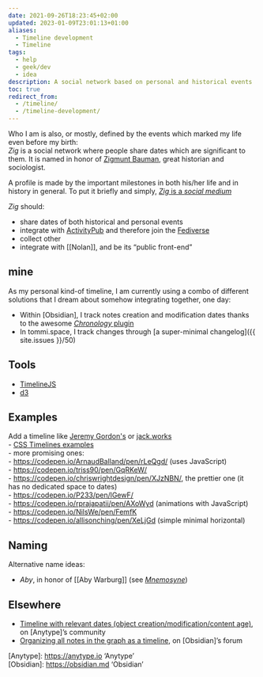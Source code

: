 ```yaml
---
date: 2021-09-26T18:23:45+02:00
updated: 2023-01-09T23:01:13+01:00
aliases:
  - Timeline development
  - Timeline
tags:
  - help
  - geek/dev
  - idea
description: A social network based on personal and historical events
toc: true
redirect_from:
  - /timeline/
  - /timeline-development/
---
```

Who I am is also, or mostly, defined by the events which marked my life even before my birth:  
*Zig* is a social network where people share dates which are significant to them. It is named in honor of [Zigmunt Bauman](https://en.wikipedia.org/wiki/Zigmunt_Bauman 'Zigmunt Bauman on Wikipedia'), great historian and sociologist.

A profile is made by the important milestones in both his/her life and in history in general. To put it briefly and simply, <u><cite>Zig</cite> is a *social medium* </u>

*Zig* should:
- share dates of both historical and personal events
- integrate with [ActivityPub](https://activitypub.rocks 'ActivityPub') and therefore join the [Fediverse](https://en.wikipedia.org/wiki/Fediverse '“Fediverse„ on Wikipedia')
- collect other
- integrate with [[Nolan]], and be its “public front-end”

## mine

As my personal kind-of timeline, I am currently using a combo of different solutions that I dream about somehow integrating together, one day:

- Within [Obsidian], I track notes creation and modification dates thanks to the awesome [*Chronology* plugin](https://github.com/Canna71/obsidian-chronology 'obsidian-chronology’s source code on GitHub')
- In tommi.space, I track changes through [a super-minimal changelog]({{ site.issues }}/50)

## Tools

- [TimelineJS](https://timeline.knightlab.com 'TimelineJS')
- [d3](https://github.com/d3/d3 'd3 repository on GitHub')

## Examples

Add a timeline like [Jeremy Gordon's](https://jgordon.io "Jeremy Gordon") or [jack.works](https://web.archive.org/web/20200513054829/http://jack.works/)  
	- [CSS Timelines examples](https://freefrontend.com/css-timelines/ "65 CSS Timelines")  
	- more promising ones:  
		- https://codepen.io/ArnaudBalland/pen/rLeQgd/ (uses JavaScript)  
		- https://codepen.io/triss90/pen/GqRKeW/  
		- https://codepen.io/chriswrightdesign/pen/XJzNBN/, the prettier one (it has no dedicated space to dates)  
		- https://codepen.io/P233/pen/lGewF/  
		- https://codepen.io/rprajapatii/pen/AXoWyd (animations with JavaScript)  
		- https://codepen.io/NilsWe/pen/FemfK  
		- https://codepen.io/allisonching/pen/XeLjGd (simple minimal horizontal)

## Naming

Alternative name ideas:

- *Aby*, in honor of [[Aby Warburg]] (see [*Mnemosyne*](https://tommi.space/mnemosyne '“Mnemosyne„ article on tommi.space'))

## Elsewhere

- [Timeline with relevant dates (object creation/modification/content age)](https://community.anytype.io/t/timeline-with-reelvant-dates-object-creation-modification-content-age/3569), on [Anytype]’s community
- [Organizing all notes in the graph as a timeline](https://forum.obsidian.md/t/organizing-all-notes-in-the-graph-as-a-timeline), on [Obsidian]’s forum

[Anytype]: https://anytype.io ‘Anytype’  
[Obsidian]: https://obsidian.md ‘Obsidian’
